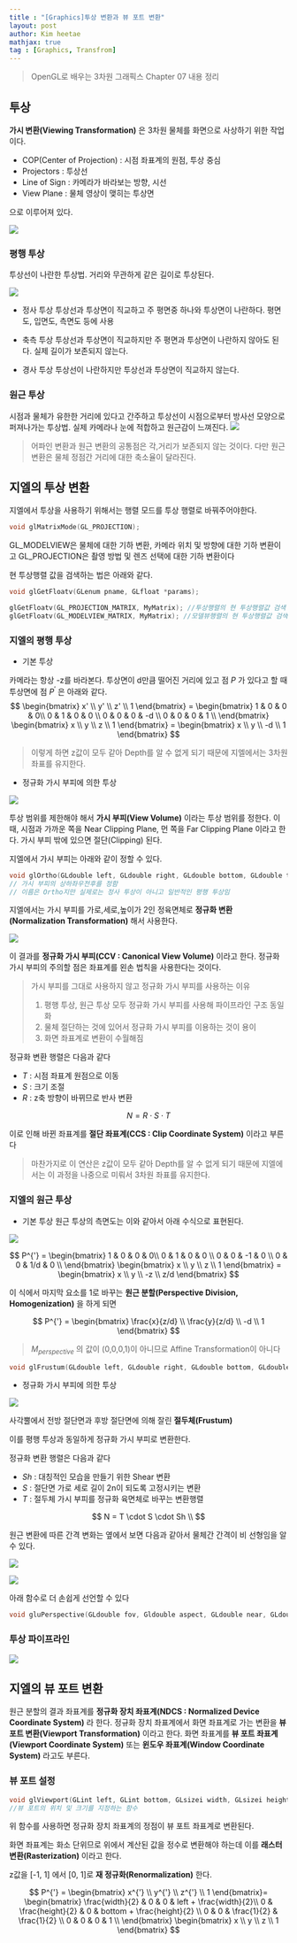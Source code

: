 ```yaml
---
title : "[Graphics]투상 변환과 뷰 포트 변환"
layout: post
author: Kim heetae
mathjax: true
tag : [Graphics, Transfrom]
---
```

> OpenGL로 배우는 3차원 그래픽스 Chapter 07 내용 정리

## 투상
**가시 변환(Viewing Transformation)** 은 3차원 물체를 화면으로 사상하기 위한 작업이다.
* COP(Center of Projection) : 시점 좌표계의 원점, 투상 중심
* Projectors : 투상선
* Line of Sign : 카메라가 바라보는 방향, 시선
* View Plane : 물체 영상이 맺히는 투상면

으로 이루어져 있다.

![](/assets/resource/2021-01-23-computer-graphics-projectiontransform/projection.PNG)

### 평행 투상
투상선이 나란한 투상법. 거리와 무관하게 같은 길이로 투상된다.

![](/assets/resource/2021-01-23-computer-graphics-projectiontransform/orthographic.PNG)

* 정사 투상
투상선과 투상면이 직교하고 주 평면중 하나와 투상면이 나란하다. 평면도, 입면도, 측면도 등에 사용

* 축측 투상
투상선과 투상면이 직교하지만 주 평면과 투상면이 나란하지 않아도 된다. 실제 길이가 보존되지 않는다.

* 경사 투상
투상선이 나란하지만 투상선과 투상면이 직교하지 않는다.

### 원근 투상
시점과 물체가 유한한 거리에 있다고 간주하고 투상선이 시점으로부터 방사선 모양으로 퍼져나가는 투상법. 실제 카메라나 눈에 적합하고 원근감이 느껴진다.
![](/assets/resource/2021-01-23-computer-graphics-projectiontransform/perspective.PNG)

> 어파인 변환과 원근 변환의 공통점은 각,거리가 보존되지 않는 것이다. 다만 원근 변환은 물체 정점간 거리에 대한 축소율이 달라진다.

## 지엘의 투상 변환
지엘에서 투상을 사용하기 위해서는 행렬 모드를 투상 행렬로 바꿔주어야한다.

```c++
void glMatrixMode(GL_PROJECTION);
```

GL_MODELVIEW은 물체에 대한 기하 변환, 카메라 위치 및 방향에 대한 기하 변환이고 GL_PROJECTION은 촬영 방법 및 렌즈 선택에 대한 기하 변환이다

현 투상행렬 값을 검색하는 법은 아래와 같다.
```c++
void glGetFloatv(GLenum pname, GLfloat *params); 

glGetFloatv(GL_PROJECTION_MATRIX, MyMatrix); //투상행렬의 현 투상행렬값 검색
glGetFloatv(GL_MODELVIEW_MATRIX, MyMatrix); //모델뷰행렬의 현 투상행렬값 검색
```

### 지엘의 평행 투상
* 기본 투상

카메라는 항상 -z를 바라본다. 투상면이 d만큼 떨어진 거리에 있고 점 $P$ 가 있다고 할 때 투상면에 점 $P^{'}$ 은 아래와 같다.
$$
\begin{bmatrix}  x' \\ y' \\ z' \\ 1  \end{bmatrix}  = 
\begin{bmatrix}
  1 & 0 & 0 & 0\\ 
  0 & 1 & 0 & 0 \\ 
  0 & 0 & 0 & -d \\ 
  0 & 0 & 0 & 1 \\ 
  \end{bmatrix}
  \begin{bmatrix}  x \\ y \\ z \\ 1  \end{bmatrix} = 
    \begin{bmatrix}  x \\ y \\ -d \\ 1  \end{bmatrix}
$$

> 이렇게 하면 z값이 모두 같아 Depth를 알 수 없게 되기 때문에 지엘에서는 3차원 좌표를 유지한다.

* 정규화 가시 부피에 의한 투상

![](/assets/resource/2021-01-23-computer-graphics-projectiontransform/viewplane.PNG)

투상 범위를 제한해야 해서 **가시 부피(View Volume)** 이라는 투상 범위를 정한다. 이 때, 시점과 가까운 쪽을 Near Clipping Plane, 먼 쪽을 Far Clipping Plane 이라고 한다. 가시 부피 밖에 있으면 절단(Clipping) 된다.

지엘에서 가시 부피는 아래와 같이 정할 수 있다.

```c++
void glOrtho(GLdouble left, GLdouble right, GLdouble bottom, GLdouble top, GLdouble near, GLdouble far);
// 가시 부피의 상하좌우전후를 정함
// 이름은 Ortho지만 실제로는 정사 투상이 아니고 일반적인 평행 투상임
```
지엘에서는 가시 부피를 가로,세로,높이가 2인 정육면체로 **정규화 변환(Normalization Transformation)** 해서 사용한다.

![](/assets/resource/2021-01-23-computer-graphics-projectiontransform/normalizationtransform.PNG)

이 결과를 **정규화 가시 부피(CCV : Canonical View Volume)** 이라고 한다.  정규화 가시 부피의 주의할 점은 좌표계를 왼손 법칙을 사용한다는 것이다.

> 가시 부피를 그대로 사용하지 않고 정규화 가시 부피를 사용하는 이유
> 1. 평행 투상, 원근 투상 모두 정규화 가시 부피를 사용해 파이프라인 구조 동일화
> 2. 물체 절단하는 것에 있어서 정규화 가시 부피를 이용하는 것이 용이
> 3. 화면 좌표계로 변환이 수월해짐

정규화 변환 행렬은 다음과 같다

 - $T$ : 시점 좌표계 원점으로 이동 
 - $S$ : 크기 조절 
 - $R$ : z축 방향이 바뀌므로 반사 변환


$$
N = R \cdot S \cdot T   
$$

이로 인해 바뀐 좌표계를 **절단 좌표계(CCS : Clip Coordinate System)** 이라고 부른다

> 마찬가지로 이 연산은 z값이 모두 같아 Depth를 알 수 없게 되기 때문에 지엘에서는 이 과정을 나중으로 미뤄서 3차원 좌표를 유지한다.

### 지엘의 원근 투상
* 기본 투상
원근 투상의 측면도는 이와 같아서 아래 수식으로 표현된다.

![](/assets/resource/2021-01-23-computer-graphics-projectiontransform/perspectiveside.PNG)

$$
P^{'} = \begin{bmatrix}
  1 & 0 & 0 & 0\\ 
  0 & 1 & 0 & 0 \\ 
  0 & 0 & -1 & 0 \\ 
  0 & 0 & 1/d & 0 \\ 
  \end{bmatrix}
  \begin{bmatrix}  x \\ y \\ z \\ 1  \end{bmatrix} = 
    \begin{bmatrix}  x \\ y \\ -z \\ z/d  \end{bmatrix}
$$

이 식에서 마지막 요소를 1로 바꾸는 **원근 분할(Perspective Division, Homogenization)** 을 하게 되면

$$
P^{'} = 
    \begin{bmatrix}  \frac{x}{z/d} \\ \frac{y}{z/d} \\ -d \\ 1  \end{bmatrix}
$$

> $M_{perspective}$ 의 값이 (0,0,0,1)이 아니므로 Affine Transformation이 아니다


```c++
void glFrustum(GLdouble left, GLdouble right, GLdouble bottom, GLdouble top, GLdouble near, GLdouble far);
```

* 정규화 가시 부피에 의한 투상

![](/assets/resource/2021-01-23-computer-graphics-projectiontransform/normalizedperspective.PNG)

사각뿔에서 전방 절단면과 후방 절단면에 의해 잘린 **절두체(Frustum)** 

이를 평행 투상과 동일하게 정규화 가시 부피로 변환한다.

정규화 변환 행렬은 다음과 같다

 - $Sh$ :  대칭적인 모습을 만들기 위한 Shear 변환
 - $S$ : 절단면 가로 세로 길이 2n이 되도록 고정시키는 변환
 - $T$ : 절두체 가시 부피를 정규화 육면체로 바꾸는 변환행렬

$$
N = T \cdot S \cdot Sh  \\
$$

원근 변환에 따른 간격 변화는 옆에서 보면 다음과 같아서 물체간 간격이 비 선형임을 알 수 있다.

![](/assets/resource/2021-01-23-computer-graphics-projectiontransform/perspectiveforeshortening1.PNG)

![](/assets/resource/2021-01-23-computer-graphics-projectiontransform/perspectiveforeshortening2.PNG)

아래 함수로 더 손쉽게 선언할 수 있다

```c++
void gluPerspective(GLdouble fov, Gldouble aspect, GLdouble near, GLdouble far);
```

### 투상 파이프라인

![](/assets/resource/2021-01-23-computer-graphics-projectiontransform/glcoordinatepipeline.PNG)


## 지엘의 뷰 포트 변환
원근 분할의 결과 좌표계를 **정규화 장치 좌표계(NDCS : Normalized Device Coordinate System)** 라 한다. 정규화 장치 좌표계에서 화면 좌표계로 가는 변환을 **뷰 포트 변환(Viewport Transformation)** 이라고 한다. 화면 좌표계를 **뷰 포트 좌표계(Viewport Coordinate System)** 또는 **윈도우 좌표계(Window Coordinate System)** 라고도 부른다.

### 뷰 포트 설정

```c++
void glViewport(GLint left, GLint bottom, GLsizei width, GLsizei height);
//뷰 포트의 위치 및 크기를 지정하는 함수
```
위 함수를 사용하면  정규화 장치 좌표계의 정점이 뷰 포트 좌표계로 변환된다.

화면 좌표계는 화소 단위므로 위에서 계산된 값을 정수로 변환해야 하는데 이를 **래스터 변환(Rasterization)** 이라고 한다. 

z값을 [-1, 1] 에서 [0, 1]로 **재 정규화(Renormalization)** 한다.

$$
P^{'}  = 
    \begin{bmatrix}  x^{'} \\ y^{'} \\ z^{'} \\ 1  \end{bmatrix}= 
    \begin{bmatrix}
  \frac{width}{2} & 0 & 0 & left + \frac{width}{2}\\ 
  0 & \frac{height}{2} & 0 & bottom + \frac{height}{2} \\ 
  0 & 0 & \frac{1}{2} & \frac{1}{2} \\ 
  0 & 0 & 0 & 1 \\ 
  \end{bmatrix}
  \begin{bmatrix}  x \\ y \\ z \\ 1  \end{bmatrix}
$$
